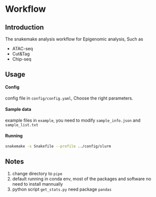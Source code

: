 # Workflow

## Introduction

The snakemake analysis workflow for Epigenomic analysis, Such as

- ATAC-seq
- Cut&Tag
- Chip-seq

## Usage

#### Config

config file in `config/config.yaml`, Choose the right parameters.

#### Sample data

example files in `example`, you need to modify `sample_info.json` and `sample_list.txt`

#### Running

```sh
snakemake -s Snakefile --profile ../config/slurm
```

## Notes

1. change directory to `pipe`
2. default running in conda env, most of the packages and software no need to install mannually
3. python script `get_stats.py` need package `pandas`